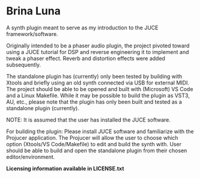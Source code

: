 # Brina Luna

A synth plugin meant to serve as my introduction to the JUCE framework/software.

Originally intended to be a phaser audio plugin, the project pivoted toward using
a JUCE tutorial for DSP and reverse engineering it to implement and tweak a phaser 
effect. Reverb and distortion effects were added subsequently.

The standalone plugin has (currently) only been tested by building with Xtools and 
briefly using an old synth connected via USB for external MIDI. The project should
be able to be opened and built with (Microsoft) VS Code and a Linux Makefile.
While it may be possible to build the plugin as VST3, AU, etc., please note that
the plugin has only been built and tested as a standalone plugin (currently).

NOTE: It is assumed that the user has installed the JUCE software.

For building the plugin:
Please install JUCE software and familiarize with the Projucer application.
The Projucer will allow the user to choose which option (Xtools/VS Code/Makefile)
to edit and build the synth with. User should be able to build and open the 
standalone plugin from their chosen editor/environment.


**Licensing information available in LICENSE.txt**

